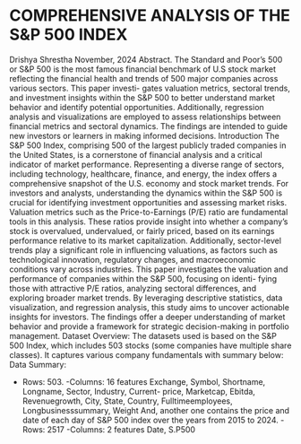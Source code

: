 # COMPREHENSIVE ANALYSIS OF THE S&P 500 INDEX
Drishya Shrestha November, 2024
Abstract.
The Standard and Poor’s 500 or S&P 500 is the most famous financial benchmark of U.S stock market reflecting the financial health and trends of 500 major companies across various sectors. This paper investi- gates valuation metrics, sectoral trends, and investment insights within the S&P 500 to better understand market behavior and identify potential opportunities. Additionally, regression analysis and visualizations are employed to assess relationships between financial metrics and sectoral dynamics. The findings are intended to guide new investors or learners in making informed decisions.
Introduction
The S&P 500 Index, comprising 500 of the largest publicly traded companies in the United States, is a cornerstone of financial analysis and a critical indicator of market performance. Representing a diverse range of sectors, including technology, healthcare, finance, and energy, the index offers a comprehensive snapshot of the U.S. economy and stock market trends. For investors and analysts, understanding the dynamics within the S&P 500 is crucial for identifying investment opportunities and assessing market risks.
Valuation metrics such as the Price-to-Earnings (P/E) ratio are fundamental tools in this analysis. These ratios provide insight into whether a company’s stock is overvalued, undervalued, or fairly priced, based on its earnings performance relative to its market capitalization. Additionally, sector-level trends play a significant role in influencing valuations, as factors such as technological innovation, regulatory changes, and macroeconomic conditions vary across industries.
This paper investigates the valuation and performance of companies within the S&P 500, focusing on identi- fying those with attractive P/E ratios, analyzing sectoral differences, and exploring broader market trends. By leveraging descriptive statistics, data visualization, and regression analysis, this study aims to uncover actionable insights for investors. The findings offer a deeper understanding of market behavior and provide a framework for strategic decision-making in portfolio management.
Dataset Overview:
The datasets used is based on the S&P 500 Index, which includes 503 stocks (some companies have multiple share classes). It captures various company fundamentals with summary below:
Data Summary:
- Rows: 503. -Columns: 16 features Exchange, Symbol, Shortname, Longname, Sector, Industry, Current- price, Marketcap, Ebitda, Revenuegrowth, City, State, Country, Fulltimeemployees, Longbusinesssummary, Weight
And, another one contains the price and date of each day of S&P 500 index over the years from 2015 to 2024. -Rows: 2517 -Columns: 2 features Date, S.P500
